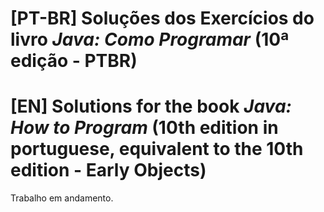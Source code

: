 # [PT-BR] Soluções dos Exercícios do livro *Java: Como Programar* (10ª edição - PTBR)
# [EN] Solutions for the book *Java: How to Program* (10th edition in portuguese, equivalent to the 10th edition - Early Objects)

Trabalho em andamento.
